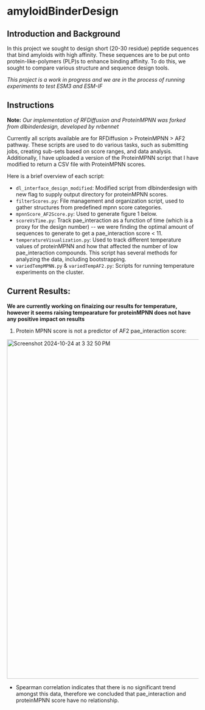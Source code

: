 # amyloidBinderDesign

## Introduction and Background
In this project we sought to design short (20-30 residue) peptide sequences that bind amyloids with high affinity. These sequences are to be put onto protein-like-polymers (PLP)s to enhance binding affinity. To do this, we sought to compare various structure and sequence design tools. 

*This project is a work in progress and we are in the process of running experiments to test ESM3 and ESM-IF*

## Instructions

**Note:** *Our implementation of RFDiffusion and ProteinMPNN was forked from dlbinderdesign, developed by nrbennet*

Currently all scripts available are for RFDiffusion > ProteinMPNN > AF2 pathway. These scripts are used to do various tasks, such as submitting jobs, creating sub-sets based on score ranges, and data analysis. Additionally, I have uploaded a version of the ProteinMPNN script that I have modified to return a CSV file with ProteinMPNN scores. 

Here is a brief overview of each script:

* `dl_interface_design_modified`: Modified script from dlbinderdesign with new flag to supply output directory for proteinMPNN scores.
* `filterScores.py`: File management and organization script, used to gather structures from predefined mpnn score categories.
* `mpnnScore_AF2Score.py`: Used to generate figure 1 below.
* `scoreVsTime.py`: Track pae_interaction as a function of time (which is a proxy for the design number) -- we were finding the optimal amount of sequences to generate to get a pae_interaction score < 11.
* `temperatureVisualization.py`: Used to track different temperature values of proteinMPNN and how that affected the number of low pae_interaction compounds. This script has several methods for analyzing the data, including bootstrapping. 
* `variedTempMPNN.py` & `variedTempAF2.py`: Scripts for running temperature experiments on the cluster. 

## Current Results:

**We are currently working on finaizing our results for temperature, however it seems raising tempearature for proteinMPNN does not have any positive impact on results**

1. Protein MPNN score is not a predictor of AF2 pae_interaction score:
<img width="890" alt="Screenshot 2024-10-24 at 3 32 50 PM" src="https://github.com/user-attachments/assets/cbac05e0-c26a-4eb8-8433-647e2e7833df">

  * Spearman correlation indicates that there is no significant trend amongst this data, therefore we concluded that pae_interaction and proteinMPNN score have no relationship.
